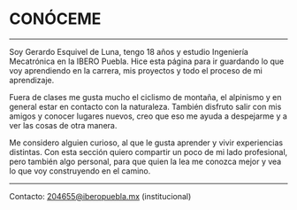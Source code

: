 # CONÓCEME
---

Soy Gerardo Esquivel de Luna, tengo 18 años y estudio Ingeniería Mecatrónica en la IBERO Puebla. Hice esta página para ir guardando lo que voy aprendiendo en la carrera, mis proyectos y todo el proceso de mi aprendizaje.

Fuera de clases me gusta mucho el ciclismo de montaña, el alpinismo y en general estar en contacto con la naturaleza. También disfruto salir con mis amigos y conocer lugares nuevos, creo que eso me ayuda a despejarme y a ver las cosas de otra manera.

Me considero alguien curioso, al que le gusta aprender y vivir experiencias distintas. Con esta sección quiero compartir un poco de mi lado profesional, pero también algo personal, para que quien la lea me conozca mejor y vea lo que voy construyendo en el camino.

---
Contacto: 204655@iberopuebla.mx (institucional)
